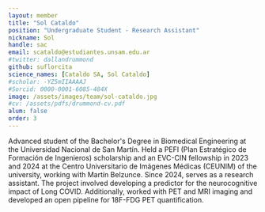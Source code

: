 ```yaml
---
layout: member
title: "Sol Cataldo"
position: "Undergraduate Student - Research Assistant"
nickname: Sol
handle: sac
email: scataldo@estudiantes.unsam.edu.ar
#twitter: dallandrummond
github: suflorcita
science_names: [Cataldo SA, Sol Cataldo]    
#scholar: -YZ5mIIAAAAJ
#Sorcid: 0000-0001-6085-484X
image: /assets/images/team/sol-cataldo.jpg
#cv: /assets/pdfs/drummond-cv.pdf
alum: false 
order: 3
---
```


Advanced student of the Bachelor's Degree in Biomedical Engineering at the Universidad Nacional de San Martín. Held a PEFI (Plan Estratégico de Formación de Ingenieros) scholarship and an EVC-CIN fellowship in 2023 and 2024 at the Centro Universitario de Imágenes Médicas (CEUNIM) of the university, working with Martín Belzunce. Since 2024, serves as a research assistant. The project involved developing a predictor for the neurocognitive impact of Long COVID. Additionally, worked with PET and MRI imaging and developed an open pipeline for 18F-FDG PET quantification.
